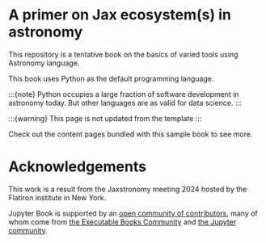 # A primer on Jax ecosystem(s) in astronomy

This repository is a tentative book on the basics of varied tools using Astronomy language.

This book uses Python as the default programming language.

:::{note}
Python occupies a large fraction of software development in astronomy today.
But other languages are as valid for data science.
:::

:::{warning}
This page is not updated from the template
:::

Check out the content pages bundled with this sample book to see more.


# Acknowledgements

This work is a result from the Jaxstronomy meeting 2024 hosted by the Flatiron institute in New York.



Jupyter Book is supported by an [open community of contributors](https://github.com/executablebooks/jupyter-book/graphs/contributors), many of whom come from [the Executable Books Community](https://executablebooks.org) and [the Jupyter community](https://jupyter.org/community).